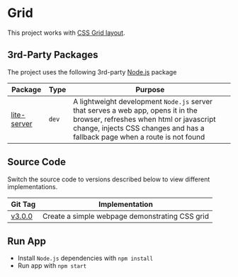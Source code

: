 # Grid

This project works with [CSS Grid layout](https://developer.mozilla.org/en-US/docs/Web/CSS/CSS_Grid_Layout).

## 3rd-Party Packages

The project uses the following 3rd-party [Node.js](https://nodejs.org/) package

| Package | Type | Purpose |
|---------|------|---------|
| [lite-server](https://www.npmjs.com/package/lite-server) | `dev` | A lightweight development `Node.js` server that serves a web app, opens it in the browser, refreshes when html or javascript change, injects CSS changes and has a fallback page when a route is not found |

## Source Code

Switch the source code to versions described below to view different implementations.

| Git Tag | Implementation |
|---------|----------------|
| [v3.0.0](https://github.com/TranXuanHoang/TheWeb/releases/tag/v3.0.0) | Create a simple webpage demonstrating CSS grid |

## Run App

* Install `Node.js` dependencies with `npm install`
* Run app with `npm start`
